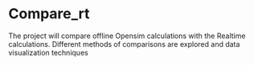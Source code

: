 # Compare_rt
The project will compare offline Opensim calculations with the Realtime calculations.
Different methods of comparisons are explored and data visualization techniques
